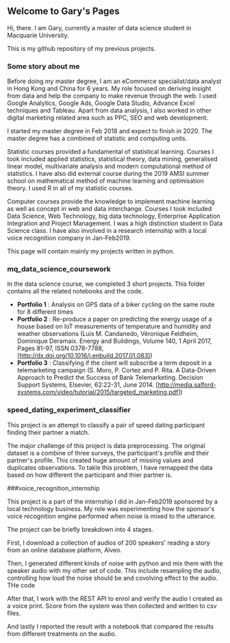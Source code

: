## Welcome to Gary's Pages

Hi, there. I am Gary, currently a master of data science student in Macquarie University.

This is my github repository of my previous projects.

### Some story about me
Before doing my master degree, I am an eCommerce specialist/data analyst in Hong Kong and China for 6 years. My role focused on deriving insight from data and help the company to make revenue through the web. I used Google Analytics, Google Ads, Google Data Studio, Advance Excel techniques and Tableau. Apart from data analysis, I also worked in other digital marketing related area such as PPC, SEO and web development.

I started my master degree in Feb 2018 and expect to finish in 2020. The master degree has a combined of statistic and computing units.

Statistic courses provided a fundamental of statistical learning. Courses I took included applied statistics, statistical theory, data mining, generalised linear model, multivariate analysis and modern computational method of statistics. I have also did external course during the 2019 AMSI summer school on mathematical method of machine learning and optimisation theory. I used R in all of my statistic courses.

Computer courses provide the knowledge to implement machine learning as well as concept in web and data interchange. Courses I took included Data Science, Web Technology, big data technology, Enterprise Application Integration and Project Management. I was a high distinction student in Data Science class. I have also involved in a research internship with a local voice recognition company in Jan-Feb2019.

This page will contain mainly my projects written in python.

### mq_data_science_coursework
In the data science course, we completed 3 short projects. This folder contains all the related notebooks and the code.

- **Portfolio 1** : Analysis on GPS data of a biker cycling on the same route for 8 different times
- **Portfolio 2** : Re-produce a paper on predicting the energy usage of a house based on IoT measurements of temperature and humidity and weather observations (Luis M. Candanedo, Véronique Feldheim, Dominique Deramaix. Energy and Buildings, Volume 140, 1 April 2017, Pages 81-97, ISSN 0378-7788, [http://dx.doi.org/10.1016/j.enbuild.2017.01.083])
- **Portfolio 3** : Classifying if the client will subscribe a term deposit in a telemarketing campaign (S. Moro, P. Cortez and P. Rita. A Data-Driven Approach to Predict the Success of Bank Telemarketing. Decision Support Systems, Elsevier, 62:22-31, June 2014. [http://media.salford-systems.com/video/tutorial/2015/targeted_marketing.pdf])

### speed_dating_experiment_classifier

This project is an attempt to classify a pair of speed dating participant finding their partner a match. 

The major challenge of this project is data preprocessing. The original dataset is a combine of three surveys, the participant's profile and their partner's profile. This created huge amount of missing values and duplicates observations. To takle this problem, I have remapped the data based on how different the participant and thier partner is.

###voice_recognition_internship

This project is a part of the internship I did in Jan-Feb2019 sponsored by a local technology business. My role was experimenting how the sponsor's voice recognition engine performed when noise is mixed to the utterance.

The project can be briefly breakdown into 4 stages. 

First, I download a collection of audios of  200 speakers' reading a story from an online database platform, Alveo. 

Then, I generated different kinds of noise with python and mix them with the speaker audio with my other set of code. This include resampling the audio, controlling how loud the noise should be and covolving effect to the audio. THe code 

After that, I work with the REST API to enrol and verify the audio I created as a voice print. Score from the system was then collected and written to csv files.

And lastly I reported the result with a notebook that compared the results from different treatments on the audio.


